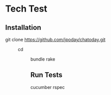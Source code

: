 Tech Test
=========

Installation
------------
git clone https://github.com/jpoday/chatoday.git <dir>
cd <dir>
bundle
rake

Run Tests
---------
cucumber
rspec